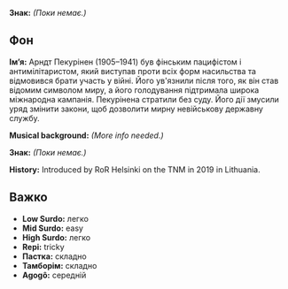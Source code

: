 **Знак:** *(Поки немає.)*

## Фон

**Ім’я:** Арндт Пекурінен (1905–1941) був фінським пацифістом і
антимілітаристом, який виступав проти всіх форм насильства та відмовився брати
участь у війні. Його ув'язнили після того, як він став відомим символом миру, а
його голодування підтримала широка міжнародна кампанія. Пекурінена стратили без
суду. Його дії змусили уряд змінити закони, щоб дозволити мирну невійськову
державну службу.

**Musical background:** *(More info needed.)*

**Знак:** *(Поки немає.)*

**History:** Introduced by RoR Helsinki on the TNM in 2019 in Lithuania.

## Важко

* **Low Surdo:** легко
* **Mid Surdo:** easy
* **High Surdo:** легко
* **Repi:** tricky
* **Пастка:** складно
* **Тамборім:** складно
* **Agogô:** середній
